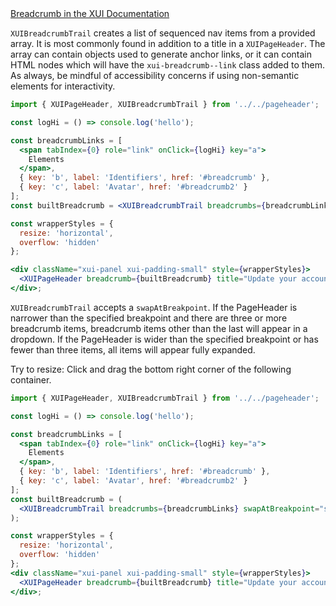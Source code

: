 <div class="xui-margin-vertical">
	<a href="../section-compounds-navigation-breadcrumb-trail.html" isDocLink>Breadcrumb in the XUI Documentation</a>
</div>

`XUIBreadcrumbTrail` creates a list of sequenced nav items from a provided array. It is most commonly found in addition to a title in a `XUIPageHeader`. The array can contain objects used to generate anchor links, or it can contain HTML nodes which will have the `xui-breadcrumb--link` class added to them. As always, be mindful of accessibility concerns if using non-semantic elements for interactivity.

```jsx harmony
import { XUIPageHeader, XUIBreadcrumbTrail } from '../../pageheader';

const logHi = () => console.log('hello');

const breadcrumbLinks = [
  <span tabIndex={0} role="link" onClick={logHi} key="a">
    Elements
  </span>,
  { key: 'b', label: 'Identifiers', href: '#breadcrumb' },
  { key: 'c', label: 'Avatar', href: '#breadcrumb2' }
];
const builtBreadcrumb = <XUIBreadcrumbTrail breadcrumbs={breadcrumbLinks} />;

const wrapperStyles = {
  resize: 'horizontal',
  overflow: 'hidden'
};

<div className="xui-panel xui-padding-small" style={wrapperStyles}>
  <XUIPageHeader breadcrumb={builtBreadcrumb} title="Update your account" />
</div>;
```

`XUIBreadcrumbTrail` accepts a `swapAtBreakpoint`. If the PageHeader is narrower than the specified breakpoint and there are three or more breadcrumb items, breadcrumb items other than the last will appear in a dropdown. If the PageHeader is wider than the specified breakpoint or has fewer than three items, all items will appear fully expanded.

Try to resize: Click and drag the bottom right corner of the following container.

```jsx harmony
import { XUIPageHeader, XUIBreadcrumbTrail } from '../../pageheader';

const logHi = () => console.log('hello');

const breadcrumbLinks = [
  <span tabIndex={0} role="link" onClick={logHi} key="a">
    Elements
  </span>,
  { key: 'b', label: 'Identifiers', href: '#breadcrumb' },
  { key: 'c', label: 'Avatar', href: '#breadcrumb2' }
];
const builtBreadcrumb = (
  <XUIBreadcrumbTrail breadcrumbs={breadcrumbLinks} swapAtBreakpoint="small" />
);

const wrapperStyles = {
  resize: 'horizontal',
  overflow: 'hidden'
};
<div className="xui-panel xui-padding-small" style={wrapperStyles}>
  <XUIPageHeader breadcrumb={builtBreadcrumb} title="Update your account" />
</div>;
```
